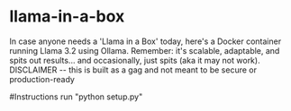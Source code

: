 # llama-in-a-box
In case anyone needs a 'Llama in a Box' today, here's  a Docker container running Llama 3.2 using Ollama.    Remember: it's scalable, adaptable, and spits out results... and occasionally, just spits (aka it may not work).        DISCLAIMER -- this is built as a gag and not meant to be secure or production-ready


#Instructions
run "python setup.py"
